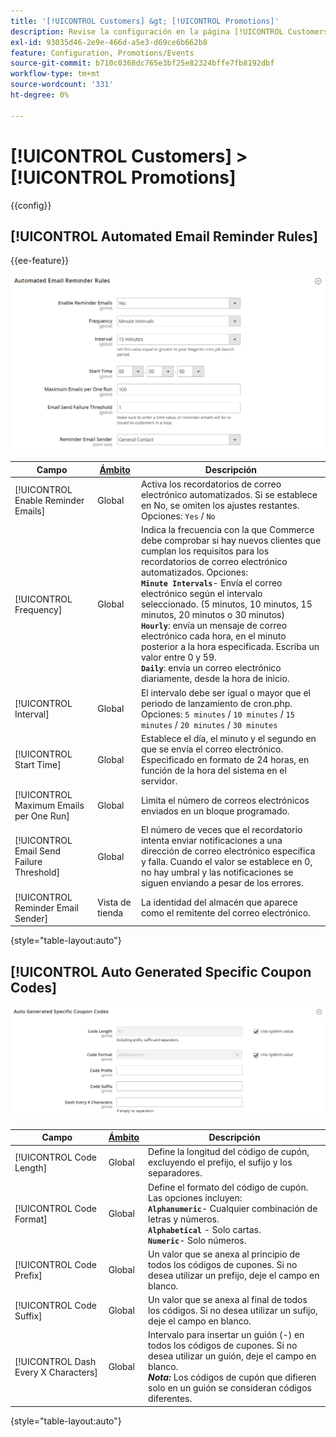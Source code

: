 ```yaml
---
title: '[!UICONTROL Customers] &gt; [!UICONTROL Promotions]'
description: Revise la configuración en la página [!UICONTROL Customers] &gt; [!UICONTROL Promotions] del administrador de Commerce.
exl-id: 93035d46-2e9e-466d-a5e3-d69ce6b662b8
feature: Configuration, Promotions/Events
source-git-commit: b710c0368dc765e3bf25e82324bffe7fb8192dbf
workflow-type: tm+mt
source-wordcount: '331'
ht-degree: 0%

---
```


# [!UICONTROL Customers] > [!UICONTROL Promotions]

{{config}}

## [!UICONTROL Automated Email Reminder Rules]

{{ee-feature}}

![Reglas automatizadas de recordatorio por correo electrónico](./assets/promotions-automated-email-reminder-rules.png)<!-- zoom -->

<!-- [Automated Email Reminder Rules](https://docs.magento.com/user-guide/marketing/email-reminder-rules-configure.html) -->

| Campo | [Ámbito](../../getting-started/websites-stores-views.md#scope-settings) | Descripción |
|--- |--- |--- |
| [!UICONTROL Enable Reminder Emails] | Global | Activa los recordatorios de correo electrónico automatizados. Si se establece en No, se omiten los ajustes restantes. Opciones: `Yes` / `No` |
| [!UICONTROL Frequency] | Global | Indica la frecuencia con la que Commerce debe comprobar si hay nuevos clientes que cumplan los requisitos para los recordatorios de correo electrónico automatizados. Opciones: <br/>**`Minute Intervals`**- Envía el correo electrónico según el intervalo seleccionado. (5 minutos, 10 minutos, 15 minutos, 20 minutos o 30 minutos)<br/>**`Hourly`**: envía un mensaje de correo electrónico cada hora, en el minuto posterior a la hora especificada. Escriba un valor entre 0 y 59. <br/>**`Daily`**: envía un correo electrónico diariamente, desde la hora de inicio. |
| [!UICONTROL Interval] | Global | El intervalo debe ser igual o mayor que el periodo de lanzamiento de cron.php. Opciones: `5 minutes` / `10 minutes` / `15 minutes` / `20 minutes` / `30 minutes` |
| [!UICONTROL Start Time] | Global | Establece el día, el minuto y el segundo en que se envía el correo electrónico. Especificado en formato de 24 horas, en función de la hora del sistema en el servidor. |
| [!UICONTROL Maximum Emails per One Run] | Global | Limita el número de correos electrónicos enviados en un bloque programado. |
| [!UICONTROL Email Send Failure Threshold] | Global | El número de veces que el recordatorio intenta enviar notificaciones a una dirección de correo electrónico específica y falla. Cuando el valor se establece en 0, no hay umbral y las notificaciones se siguen enviando a pesar de los errores. |
| [!UICONTROL Reminder Email Sender] | Vista de tienda | La identidad del almacén que aparece como el remitente del correo electrónico. |

{style="table-layout:auto"}

## [!UICONTROL Auto Generated Specific Coupon Codes]

![Códigos de cupón específicos generados automáticamente](./assets/promotions-auto-generated-specific-coupon-codes.png)<!-- zoom -->

<!-- [Auto Generated Specific Coupon Codes](https://docs.magento.com/user-guide/marketing/price-rules-cart-coupon-code-configure.md  -->

| Campo | [Ámbito](../../getting-started/websites-stores-views.md#scope-settings) | Descripción |
|--- |--- |--- |
| [!UICONTROL Code Length] | Global | Define la longitud del código de cupón, excluyendo el prefijo, el sufijo y los separadores. |
| [!UICONTROL Code Format] | Global | Define el formato del código de cupón. Las opciones incluyen: <br/>**`Alphanumeric`**- Cualquier combinación de letras y números.<br/>**`Alphabetical`** - Solo cartas. <br/>**`Numeric`**- Solo números. |
| [!UICONTROL Code Prefix] | Global | Un valor que se anexa al principio de todos los códigos de cupones. Si no desea utilizar un prefijo, deje el campo en blanco. |
| [!UICONTROL Code Suffix] | Global | Un valor que se anexa al final de todos los códigos. Si no desea utilizar un sufijo, deje el campo en blanco. |
| [!UICONTROL Dash Every X Characters] | Global | Intervalo para insertar un guión (-) en todos los códigos de cupones. Si no desea utilizar un guión, deje el campo en blanco. <br/>_**Nota:**_ Los códigos de cupón que difieren solo en un guión se consideran códigos diferentes. |

{style="table-layout:auto"}
